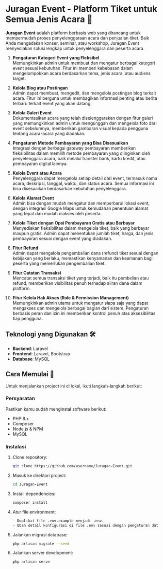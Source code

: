 # Juragan Event - Platform Tiket untuk Semua Jenis Acara 🎫

**Juragan Event** adalah platform berbasis web yang dirancang untuk mempermudah proses penyelenggaraan acara dan penjualan tiket. Baik Anda mengadakan konser, seminar, atau workshop, Juragan Event menyediakan solusi lengkap untuk penyelenggara dan peserta acara.


1. **Pengaturan Kategori Event yang Fleksibel**  
   Memungkinkan admin untuk membuat dan mengatur berbagai kategori event sesuai kebutuhan. Fitur ini memberi kebebasan dalam mengelompokkan acara berdasarkan tema, jenis acara, atau audiens target.

2. **Kelola Blog atau Postingan**  
   Admin dapat membuat, mengedit, dan mengelola postingan blog terkait acara. Fitur ini berguna untuk membagikan informasi penting atau berita terbaru terkait event yang akan datang.

3. **Kelola Galeri Event**  
   Dokumentasikan acara yang telah diselenggarakan dengan fitur galeri yang memungkinkan admin untuk mengunggah dan mengelola foto dari event sebelumnya, memberikan gambaran visual kepada pengguna tentang acara-acara yang diadakan.

4. **Pengaturan Metode Pembayaran yang Bisa Disesuaikan**  
   Integrasi dengan berbagai gateway pembayaran memberikan fleksibilitas dalam memilih metode pembayaran yang diinginkan oleh penyelenggara acara, baik melalui transfer bank, kartu kredit, atau pembayaran digital lainnya.

5. **Kelola Event atau Acara**  
   Penyelenggara dapat mengelola setiap detail dari event, termasuk nama acara, deskripsi, tanggal, waktu, dan status acara. Semua informasi ini bisa disesuaikan berdasarkan kebutuhan penyelenggara.

6. **Kelola Alamat Event**  
   Admin bisa dengan mudah mengatur dan memperbarui lokasi event, dengan integrasi Google Maps untuk kemudahan penentuan alamat yang tepat dan mudah diakses oleh peserta.

7. **Kelola Tiket dengan Opsi Pembayaran Gratis atau Berbayar**  
   Menyediakan fleksibilitas dalam mengelola tiket, baik yang berbayar maupun gratis. Admin dapat menentukan jumlah tiket, harga, dan jenis pembayaran sesuai dengan event yang diadakan.

8. **Fitur Refund**  
   Admin dapat mengelola pengembalian dana (refund) tiket sesuai dengan kebijakan yang berlaku, memastikan kenyamanan dan keamanan bagi peserta yang memerlukan pengembalian tiket.

9. **Fitur Catatan Transaksi**  
   Mencatat semua transaksi tiket yang terjadi, baik itu pembelian atau refund, memberikan visibilitas penuh terhadap aliran dana dalam platform.

10. **Fitur Kelola Hak Akses (Role & Permission Management)**  
    Memungkinkan admin utama untuk mengatur siapa saja yang dapat mengakses dan mengelola berbagai bagian dari sistem. Pengaturan berbasis peran dan izin ini memberikan kontrol penuh atas aksesibilitas tiap pengguna.

## Teknologi yang Digunakan 🛠️
- **Backend**: Laravel
- **Frontend**: Laravel, Bootstrap
- **Database**: MySQL

## Cara Memulai 🚀

Untuk menjalankan project ini di lokal, ikuti langkah-langkah berikut:

### Persyaratan
Pastikan kamu sudah menginstal software berikut:
- PHP 8.x
- Composer
- Node.js & NPM
- MySQL

### Instalasi

1. Clone repository:
   ```bash
   git clone https://github.com/username/Juragan-Event.git

2. Masuk ke direktori project:
   ```bash 
   cd Juragan-Event

3. Install dependencies:
   ```bash 
   composer install

4. Atur file environment:
   ```bash
   - Duplikat file .env.example menjadi .env.
   - Ubah detail konfigurasi di file .env sesuai dengan pengaturan database dan konfigurasi lainnya.

5. Jalankan migrasi database:
   ```bash 
   php artisan migrate --seed

6. Jalankan server development:
   ```bash 
   php artisan serve
